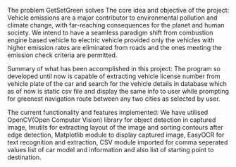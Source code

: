 The problem GetSetGreen solves
The core idea and objective of the project:
Vehicle emissions are a major contributor to environmental pollution and climate change, with far-reaching consequences for the planet and human society. We intend to have a seamless paradigm shift from combustion 
engine based vehicle to electric vehicle provided only the vehicles with higher emission rates are eliminated from roads and the ones meeting the emission check criteria are permitted.

Summary of what has been accomplished in this project: 
The program so developed until now is capable of extracting vehicle license number from vehicle plate of the car and search for the vehicle details in database which as of now is static csv file and display the same 
info to user while prompting for greenest navigation route between any two cities as selected by user.

The current functionality and features implemented:
We have utilised OpenCV(Open Computer Vision) library for object detection in captured image, Imutils for extracting layout of the image and sorting contours after edge detection, Matplotlib module to display captured
image, EasyOCR for text recognition and extraction, CSV module imported for comma seperated values list of car model and information and also list of starting point to destination.
